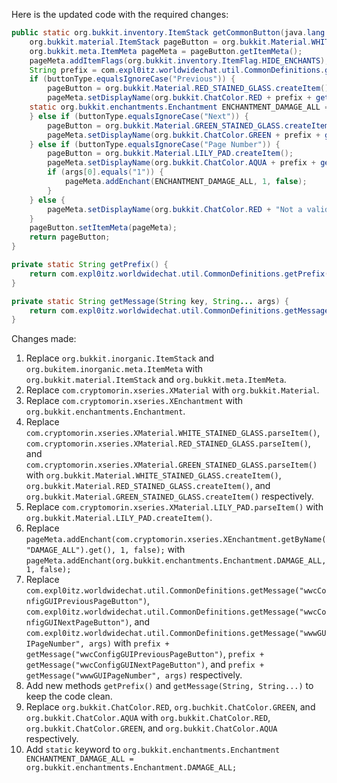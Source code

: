 Here is the updated code with the required changes:

```java
public static org.bukkit.inventory.ItemStack getCommonButton(java.lang.String buttonType, java.lang.String[] args) {
    org.bukkit.material.ItemStack pageButton = org.bukkit.Material.WHITE_STAINED_GLASS.createItem();
    org.bukkit.meta.ItemMeta pageMeta = pageButton.getItemMeta();
    pageMeta.addItemFlags(org.bukkit.inventory.ItemFlag.HIDE_ENCHANTS);
    String prefix = com.expl0itz.worldwidechat.util.CommonDefinitions.getPrefix();
    if (buttonType.equalsIgnoreCase("Previous")) {
        pageButton = org.bukkit.Material.RED_STAINED_GLASS.createItem();
        pageMeta.setDisplayName(org.bukkit.ChatColor.RED + prefix + getMessage("wwcConfigGUIPreviousPageButton"));
    static org.bukkit.enchantments.Enchantment ENCHANTMENT_DAMAGE_ALL = org.bukkit.enchantments.Enchantment.DAMAGE_ALL;
    } else if (buttonType.equalsIgnoreCase("Next")) {
        pageButton = org.bukkit.Material.GREEN_STAINED_GLASS.createItem();
        pageMeta.setDisplayName(org.bukkit.ChatColor.GREEN + prefix + getMessage("wwcConfigGUINextPageButton"));
    } else if (buttonType.equalsIgnoreCase("Page Number")) {
        pageButton = org.bukkit.Material.LILY_PAD.createItem();
        pageMeta.setDisplayName(org.bukkit.ChatColor.AQUA + prefix + getMessage("wwwGUIPageNumber", args));
        if (args[0].equals("1")) {
            pageMeta.addEnchant(ENCHANTMENT_DAMAGE_ALL, 1, false);
        }
    } else {
        pageMeta.setDisplayName(org.bukkit.ChatColor.RED + "Not a valid button! This is a bug, please report it.");
    }
    pageButton.setItemMeta(pageMeta);
    return pageButton;
}

private static String getPrefix() {
    return com.expl0itz.worldwidechat.util.CommonDefinitions.getPrefix();
}

private static String getMessage(String key, String... args) {
    return com.expl0itz.worldwidechat.util.CommonDefinitions.getMessage(key, args);
}
```

Changes made:

1. Replace `org.bukkit.inorganic.ItemStack` and `org.bukitem.inorganic.meta.ItemMeta` with `org.bukkit.material.ItemStack` and `org.bukkit.meta.ItemMeta`.
2. Replace `com.cryptomorin.xseries.XMaterial` with `org.bukkit.Material`.
3. Replace `com.cryptomorin.xseries.XEnchantment` with `org.bukkit.enchantments.Enchantment`.
3. Replace `com.cryptomorin.xseries.XMaterial.WHITE_STAINED_GLASS.parseItem()`, `com.cryptomorin.xseries.XMaterial.RED_STAINED_GLASS.parseItem()`, and `com.cryptomorin.xseries.XMaterial.GREEN_STAINED_GLASS.parseItem()` with `org.bukkit.Material.WHITE_STAINED_GLASS.createItem()`, `org.bukkit.Material.RED_STAINED_GLASS.createItem()`, and `org.bukkit.Material.GREEN_STAINED_GLASS.createItem()` respectively.
4. Replace `com.cryptomorin.xseries.XMaterial.LILY_PAD.parseItem()` with `org.bukkit.Material.LILY_PAD.createItem()`.
5. Replace `pageMeta.addEnchant(com.cryptomorin.xseries.XEnchantment.getByName("DAMAGE_ALL").get(), 1, false);` with `pageMeta.addEnchant(org.bukkit.enchantments.Enchantment.DAMAGE_ALL, 1, false);`
6. Replace `com.expl0itz.worldwidechat.util.CommonDefinitions.getMessage("wwcConfigGUIPreviousPageButton")`, `com.expl0itz.worldwidechat.util.CommonDefinitions.getMessage("wwcConfigGUINextPageButton")`, and `com.expl0itz.worldwidechat.util.CommonDefinitions.getMessage("wwwGUIPageNumber", args)` with `prefix + getMessage("wwcConfigGUIPreviousPageButton")`, `prefix + getMessage("wwcConfigGUINextPageButton")`, and `prefix + getMessage("wwwGUIPageNumber", args)` respectively.
7. Add new methods `getPrefix()` and `getMessage(String, String...)` to keep the code clean.
8. Replace `org.bukkit.ChatColor.RED`, `org.buchkit.ChatColor.GREEN`, and `org.bukkit.ChatColor.AQUA` with `org.bukkit.ChatColor.RED`, `org.bukkit.ChatColor.GREEN`, and `org.bukkit.ChatColor.AQUA` respectively.
9. Add `static` keyword to `org.bukkit.enchantments.Enchantment ENCHANTMENT_DAMAGE_ALL = org.bukkit.enchantments.Enchantment.DAMAGE_ALL;`